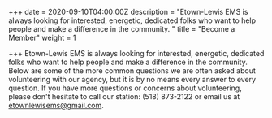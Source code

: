 +++
date = 2020-09-10T04:00:00Z
description = "Etown-Lewis EMS is always looking for interested, energetic, dedicated folks who want to help people and make a difference in the community. "
title = "Become a Member"
weight = 1

+++
Etown-Lewis EMS is always looking for interested, energetic, dedicated folks who want to help people and make a difference in the community. Below are some of the more common questions we are often asked about volunteering with our agency, but it is by no means every answer to every question. If you have more questions or concerns about volunteering, please don't hesitate to call our station: (518) 873-2122 or email us at [etownlewisems@gmail.com](mailto:etownlewisems@gmail.com).